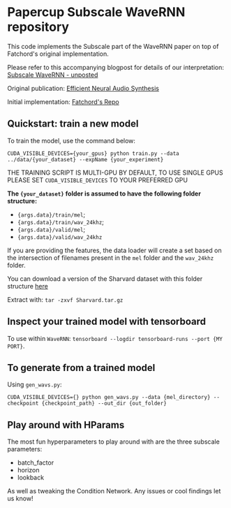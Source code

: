 # Papercup Subscale WaveRNN repository

This code implements the Subscale part of the WaveRNN paper on top of Fatchord's original implementation.

Please refer to this accompanying blogpost for details of our interpretation: [Subscale WaveRNN - unposted]()

Original publication: [Efficient Neural Audio Synthesis](https://arxiv.org/abs/1802.08435)

Initial implementation: [Fatchord's Repo](https://github.com/fatchord/WaveRNN)

## Quickstart: train a new model

To train the model, use the command below:

`CUDA_VISIBLE_DEVICES={your_gpus} python train.py --data ../data/{your_dataset} --expName {your_experiment}`

THE TRAINING SCRIPT IS MULTI-GPU BY DEFAULT, TO USE SINGLE GPUS PLEASE SET `CUDA_VISIBLE_DEVICES` TO YOUR PREFERRED GPU

__The `{your_dataset}` folder is assumed to have the following folder structure:__

- `{args.data}/train/mel`;
- `{args.data}/train/wav_24khz`;
- `{args.data}/valid/mel`;
- `{args.data}/valid/wav_24khz`

If you are providing the features, the data loader will create a set based on the intersection of filenames present
in the `mel` folder and the `wav_24khz` folder.

You can download a version of the Sharvard dataset with this folder structure
[here](https://www.dropbox.com/s/bmq4rtw8yne8l3h/Sharvard.tar.gz?dl=0)

Extract with:
`tar -zxvf Sharvard.tar.gz`

## Inspect your trained model with tensorboard 

To use within `WaveRNN`: `tensorboard --logdir tensorboard-runs --port {MY PORT}`.

## To generate from a trained model

Using `gen_wavs.py`:

`CUDA_VISIBLE_DEVICES={} python gen_wavs.py --data {mel_directory} --checkpoint {checkpoint_path} --out_dir {out_folder}`

## Play around with HParams

The most fun hyperparameters to play around with are the three subscale parameters:
- batch_factor
- horizon
- lookback

As well as tweaking the Condition Network. Any issues or cool findings let us know!
